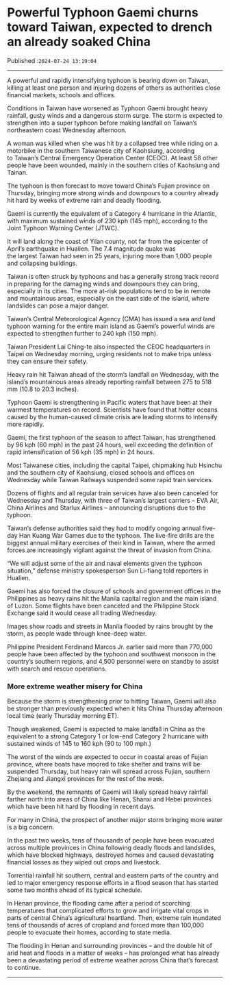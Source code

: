 # Powerful Typhoon Gaemi churns toward Taiwan, expected to drench an already soaked China

Published :`2024-07-24 13:19:04`

---

A powerful and rapidly intensifying typhoon is bearing down on Taiwan, killing at least one person and injuring dozens of others as authorities close financial markets, schools and offices.

Conditions in Taiwan have worsened as Typhoon Gaemi brought heavy rainfall, gusty winds and a dangerous storm surge. The storm is expected to strengthen into a super typhoon before making landfall on Taiwan’s northeastern coast Wednesday afternoon.

A woman was killed when she was hit by a collapsed tree while riding on a motorbike in the southern Taiwanese city of Kaohsiung, according to Taiwan’s Central Emergency Operation Center (CEOC). At least 58 other people have been wounded, mainly in the southern cities of Kaohsiung and Tainan.

The typhoon is then forecast to move toward China’s Fujian province on Thursday, bringing more strong winds and downpours to a country already hit hard by weeks of extreme rain and deadly flooding.

Gaemi is currently the equivalent of a Category 4 hurricane in the Atlantic, with maximum sustained winds of 230 kph (145 mph), according to the Joint Typhoon Warning Center (JTWC).

It will land along the coast of Yilan county, not far from the epicenter of April’s earthquake in Hualien. The 7.4 magnitude quake was the largest Taiwan had seen in 25 years, injuring more than 1,000 people and collapsing buildings.

Taiwan is often struck by typhoons and has a generally strong track record in preparing for the damaging winds and downpours they can bring, especially in its cities. The more at-risk populations tend to be in remote and mountainous areas, especially on the east side of the island, where landslides can pose a major danger.

Taiwan’s Central Meteorological Agency (CMA) has issued a sea and land typhoon warning for the entire main island as Gaemi’s powerful winds are expected to strengthen further to 240 kph (150 mph).

Taiwan President Lai Ching-te also inspected the CEOC headquarters in Taipei on Wednesday morning, urging residents not to make trips unless they can ensure their safety.

Heavy rain hit Taiwan ahead of the storm’s landfall on Wednesday, with the island’s mountainous areas already reporting rainfall between 275 to 518 mm (10.8 to 20.3 inches).

Typhoon Gaemi is strengthening in Pacific waters that have been at their warmest temperatures on record. Scientists have found that hotter oceans caused by the human-caused climate crisis are leading storms to intensify more rapidly.

Gaemi, the first typhoon of the season to affect Taiwan, has strengthened by 96 kph (60 mph) in the past 24 hours, well exceeding the definition of rapid intensification of 56 kph (35 mph) in 24 hours.

Most Taiwanese cities, including the capital Taipei, chipmaking hub Hsinchu and the southern city of Kaohsiung, closed schools and offices on Wednesday while Taiwan Railways suspended some rapid train services.

Dozens of flights and all regular train services have also been canceled for Wednesday and Thursday, with three of Taiwan’s largest carriers – EVA Air, China Airlines and Starlux Airlines – announcing disruptions due to the typhoon.

Taiwan’s defense authorities said they had to modify ongoing annual five-day Han Kuang War Games due to the typhoon. The live-fire drills are the biggest annual military exercises of their kind in Taiwan, where the armed forces are increasingly vigilant against the threat of invasion from China.

“We will adjust some of the air and naval elements given the typhoon situation,” defense ministry spokesperson Sun Li-fiang told reporters in Hualien.

Gaemi has also forced the closure of schools and government offices in the Philippines as heavy rains hit the Manila capital region and the main island of Luzon. Some flights have been canceled and the Philippine Stock Exchange said it would cease all trading Wednesday.

Images show roads and streets in Manila flooded by rains brought by the storm, as people wade through knee-deep water.

Philippine President Ferdinand Marcos Jr. earlier said more than 770,000 people have been affected by the typhoon and southwest monsoon in the country’s southern regions, and 4,500 personnel were on standby to assist with search and rescue operations.

### More extreme weather misery for China

Because the storm is strengthening prior to hitting Taiwan, Gaemi will also be stronger than previously expected when it hits China Thursday afternoon local time (early Thursday morning ET).

Though weakened, Gaemi is expected to make landfall in China as the equivalent to a strong Category 1 or low-end Category 2 hurricane with sustained winds of 145 to 160 kph (90 to 100 mph.)

The worst of the winds are expected to occur in coastal areas of Fujian province, where boats have moored to take shelter and trains will be suspended Thursday, but heavy rain will spread across Fujian, southern Zhejiang and Jiangxi provinces for the rest of the week.

By the weekend, the remnants of Gaemi will likely spread heavy rainfall farther north into areas of China like Henan, Shanxi and Hebei provinces which have been hit hard by flooding in recent days.

For many in China, the prospect of another major storm bringing more water is a big concern.

In the past two weeks, tens of thousands of people have been evacuated across multiple provinces in China following deadly floods and landslides, which have blocked highways, destroyed homes and caused devastating financial losses as they wiped out crops and livestock.

Torrential rainfall hit southern, central and eastern parts of the country and led to major emergency response efforts in a flood season that has started some two months ahead of its typical schedule.

In Henan province, the flooding came after a period of scorching temperatures that complicated efforts to grow and irrigate vital crops in parts of central China’s agricultural heartland. Then, extreme rain inundated tens of thousands of acres of cropland and forced more than 100,000 people to evacuate their homes, according to state media.

The flooding in Henan and surrounding provinces – and the double hit of arid heat and floods in a matter of weeks – has prolonged what has already been a devastating period of extreme weather across China that’s forecast to continue.

---

